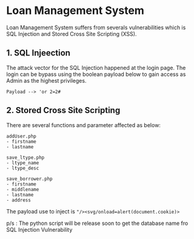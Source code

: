 # Loan Management System

Loan Management System suffers from severals vulnerabilities which is SQL Injection and Stored Cross Site Scripting (XSS).

## 1. SQL Injeection

The attack vector for the SQL Injection happened at the login page. The login can be bypass using the boolean payload below to gain access as Admin as the highest privileges.

`Payload --> 'or 2=2#`

## 2. Stored Cross Site Scripting

There are several functions and parameter affected as below:

<pre><code>addUser.php
- firstname
- lastname

save_ltype.php
- ltype_name
- ltype_desc

save_borrower.php
- firstname
- middlename
- lastname
- address
</code></pre>

The payload use to inject is `"/><svg/onload=alert(document.cookie)>`

p/s : The python script will be release soon to get the database name fro SQL Injection Vulnerability
